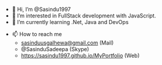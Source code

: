 - 👋 Hi, I’m @Sasindu1997
- 👀 I’m interested in FullStack development with JavaScript.
- 🌱 I’m currently learning .Net, Java and DevOps
<!-- - 💞️ I’m looking to collaborate on opensource -->
- 📫 How to reach me 
  - sasinduusgalhewa@gmail.com (Mail)
  - @SasinduSadeepa (Skype)
  - https://sasindu1997.github.io/MyPortfolio (Web)

<!---
Sasindu1997/Sasindu1997 is a ✨ special ✨ repository because its `README.md` (this file) appears on your GitHub profile.
You can click the Preview link to take a look at your changes.
--->
